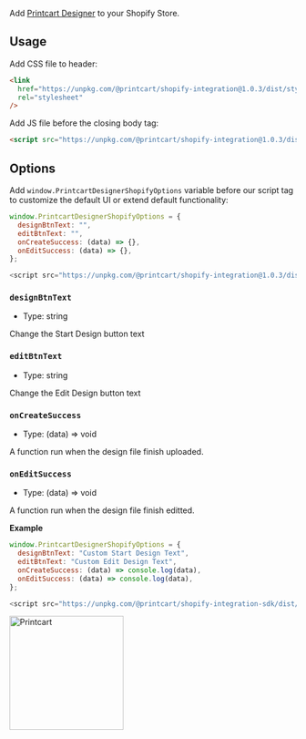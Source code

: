 Add [Printcart Designer](https://printcart.com) to your Shopify Store.

## Usage

Add CSS file to header:

```html
<link
  href="https://unpkg.com/@printcart/shopify-integration@1.0.3/dist/style.css"
  rel="stylesheet"
/>
```

Add JS file before the closing body tag:

```html
<script src="https://unpkg.com/@printcart/shopify-integration@1.0.3/dist/main.js"></script>
```

## Options

Add `window.PrintcartDesignerShopifyOptions` variable before our script tag to customize the default UI or extend default functionality:

```js
window.PrintcartDesignerShopifyOptions = {
  designBtnText: "",
  editBtnText: "",
  onCreateSuccess: (data) => {},
  onEditSuccess: (data) => {},
};

<script src="https://unpkg.com/@printcart/shopify-integration@1.0.3/dist/main.js"></script>
```

### `designBtnText`

- Type: string

Change the Start Design button text

### `editBtnText`

- Type: string

Change the Edit Design button text

### `onCreateSuccess`

- Type: (data) => void

A function run when the design file finish uploaded.

### `onEditSuccess`

- Type: (data) => void

A function run when the design file finish editted.

**Example**

```js
window.PrintcartDesignerShopifyOptions = {
  designBtnText: "Custom Start Design Text",
  editBtnText: "Custom Edit Design Text",
  onCreateSuccess: (data) => console.log(data),
  onEditSuccess: (data) => console.log(data),
};

<script src="https://unpkg.com/@printcart/shopify-integration-sdk/dist/main.js"></script>
```

<a href="https://printcart.com">
<img src="https://www.printcart.com/_next/static/image/src/common/assets/image/appModern/printcart-logo.db99b3d8b92bca6ff946c0869b114589.png" alt="Printcart" width="200px" />
</a>
